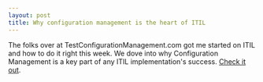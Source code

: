```yaml
---
layout: post
title: Why configuration management is the heart of ITIL
---
```


The folks over at TestConfigurationManagement.com got me started on ITIL and how to do it right this week.
We dove into why Configuration Management is a key part of any ITIL implementation's success. 
[Check it out](https://testenvironmentmanagement.com/why-configuration-management-is-at-the-heart-of-itil/).
